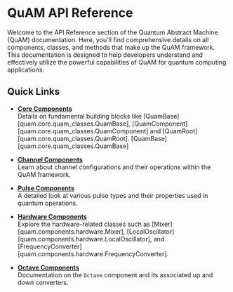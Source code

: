 # QuAM API Reference

Welcome to the API Reference section of the Quantum Abstract Machine (QuAM) documentation. Here, you'll find comprehensive details on all components, classes, and methods that make up the QuAM framework. This documentation is designed to help developers understand and effectively utilize the powerful capabilities of QuAM for quantum computing applications.

## Quick Links

- [**Core Components**](/API_references/core/quam_classes_API.md)  
  Details on fundamental building blocks like [QuamBase][quam.core.quam_classes.QuamBase], [QuamComponent][quam.core.quam_classes.QuamComponent] and [QuamRoot][quam.core.quam_classes.QuamRoot].
  [QuamBase][quam.core.quam_classes.QuamBase]

- [**Channel Components**](/API_references/components/channels_API.md)  
  Learn about channel configurations and their operations within the QuAM framework.

- [**Pulse Components**](/API_references/components/pulses_API.md)  
  A detailed look at various pulse types and their properties used in quantum operations.
  
- [**Hardware Components**](/API_references/components/hardware_API.md)  
  Explore the hardware-related classes such as [Mixer][quam.components.hardware.Mixer], [LocalOscillator][quam.components.hardware.LocalOscillator], and [FrequencyConverter][quam.components.hardware.FrequencyConverter].

- [**Octave Components**](/API_references/components/octave_API.md)  
  Documentation on the `Octave` component and its associated up and down converters.
